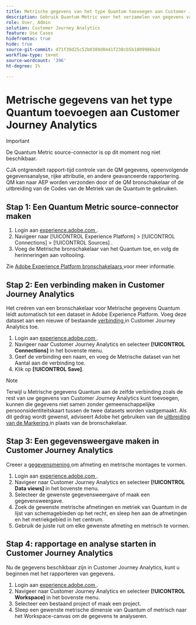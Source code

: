 ```yaml
---
title: Metrische gegevens van het type Quantum toevoegen aan Customer Journey Analytics
description: Gebruik Quantum Metric voor het verzamelen van gegevens van gebruikersreizen en gedrag, en dan aandrijf CJA van die verzamelde gegevens om rijkere inzichten te trekken.
role: User, Admin
solution: Customer Journey Analytics
feature: Use Cases
hidefromtoc: true
hide: true
source-git-commit: d71f39d25c52b0389d0441f238cb5b1809986b2d
workflow-type: tm+mt
source-wordcount: '396'
ht-degree: 1%

---
```


# Metrische gegevens van het type Quantum toevoegen aan Customer Journey Analytics

>[!IMPORTANT]
>
>De Quantum Metric source-connector is op dit moment nog niet beschikbaar.

CJA ontgrendelt rapport-tijd controle van de QM gegevens, opeenvolgende gegevensanalyse, rijke attributie, en andere geavanceerde rapportering.  QM kan naar AEP worden verzonden door of de QM bronschakelaar of de uitbreiding van de Codes van de Metriek van de Quantum te gebruiken.

## Stap 1: Een Quantum Metric source-connector maken

1. Login aan [ experience.adobe.com ](https://experience.adobe.com).
1. Navigeer naar [!UICONTROL Experience Platform] > [!UICONTROL Connections] > [!UICONTROL Sources] .
1. Voeg de Metrische bronschakelaar van het Quantum toe, en volg de herinneringen aan voltooiing.

Zie [ Adobe Experience Platform bronschakelaars ](https://experienceleague.adobe.com/en/docs/experience-platform/sources/home) voor meer informatie.

## Stap 2: Een verbinding maken in Customer Journey Analytics

Het creëren van een bronschakelaar voor Metrische gegevens Quantum leidt automatisch tot een dataset in Adobe Experience Platform. Voeg deze dataset aan een nieuwe of bestaande [ verbinding ](/help/connections/overview.md) in Customer Journey Analytics toe.

1. Login aan [ experience.adobe.com ](https://experience.adobe.com).
1. Navigeer naar Customer Journey Analytics en selecteer **[!UICONTROL Connections]** in het bovenste menu.
1. Geef de verbinding een naam, en voeg de Metrische dataset van het Aantal aan de verbinding toe.
1. Klik op **[!UICONTROL Save]**.

>[!NOTE]
>Terwijl u Metrische gegevens Quantum aan de zelfde verbinding zoals de rest van uw gegevens van Customer Journey Analytics kunt toevoegen, kunnen die gegevens niet samen zonder gemeenschappelijke persoonsidentiteitskaart tussen de twee datasets worden vastgemaakt. Als dit gedrag wordt gewenst, adviseert Adobe het gebruiken van de [ uitbreiding van de Markering ](https://experienceleague.adobe.com/en/docs/experience-platform/destinations/catalog/analytics/quantum-metric) in plaats van de bronschakelaar.

## Stap 3: Een gegevensweergave maken in Customer Journey Analytics

Creeer a [ gegevensmening ](/help/data-views/data-views.md) om afmeting en metrische montages te vormen.

1. Login aan [ experience.adobe.com ](https://experience.adobe.com).
1. Navigeer naar Customer Journey Analytics en selecteer **[!UICONTROL Data views]** in het bovenste menu.
1. Selecteer de gewenste gegevensweergave of maak een gegevensweergave.
1. Zoek de gewenste metrische afmetingen en metriek van Quantum in de lijst van schemagebieden op het recht, en sleep hen aan de afmetingen en het metriekgebied in het centrum.
1. Gebruik de juiste ruit om elke gewenste afmeting en metrisch te vormen.

## Stap 4: rapportage en analyse starten in Customer Journey Analytics

Nu de gegevens beschikbaar zijn in Customer Journey Analytics, kunt u beginnen met het rapporteren van gegevens.

1. Login aan [ experience.adobe.com ](https://experience.adobe.com).
1. Navigeer naar Customer Journey Analytics en selecteer **[!UICONTROL Workspace]** in het bovenste menu.
1. Selecteer een bestaand project of maak een project.
1. Sleep een gewenste metrische dimensie van Quantum of metrisch naar het Workspace-canvas om de gegevens te analyseren.
